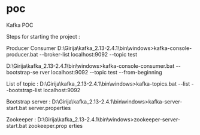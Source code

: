 # poc

Kafka POC

Steps for starting the project :

Producer Consumer 
D:\Girija\kafka_2.13-2.4.1\bin\windows>kafka-console-producer.bat --broker-list
localhost:9092 --topic test

D:\Girija\kafka_2.13-2.4.1\bin\windows>kafka-console-consumer.bat --bootstrap-se
rver localhost:9092 --topic test --from-beginning

List of topic :
D:\Girija\kafka_2.13-2.4.1\bin\windows>kafka-topics.bat --list --bootstrap-list
localhost:9092

Bootstrap server :
D:\Girija\kafka_2.13-2.4.1\bin\windows>kafka-server-start.bat server.properties
 
Zookeeper :
D:\Girija\kafka_2.13-2.4.1\bin\windows>zookeeper-server-start.bat zookeeper.prop
erties
